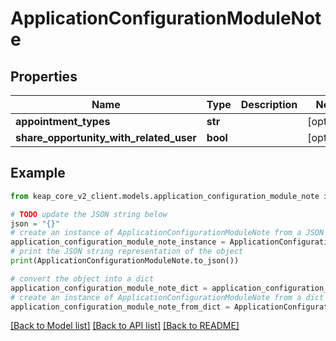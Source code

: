 # ApplicationConfigurationModuleNote


## Properties

Name | Type | Description | Notes
------------ | ------------- | ------------- | -------------
**appointment_types** | **str** |  | [optional] 
**share_opportunity_with_related_user** | **bool** |  | [optional] 

## Example

```python
from keap_core_v2_client.models.application_configuration_module_note import ApplicationConfigurationModuleNote

# TODO update the JSON string below
json = "{}"
# create an instance of ApplicationConfigurationModuleNote from a JSON string
application_configuration_module_note_instance = ApplicationConfigurationModuleNote.from_json(json)
# print the JSON string representation of the object
print(ApplicationConfigurationModuleNote.to_json())

# convert the object into a dict
application_configuration_module_note_dict = application_configuration_module_note_instance.to_dict()
# create an instance of ApplicationConfigurationModuleNote from a dict
application_configuration_module_note_from_dict = ApplicationConfigurationModuleNote.from_dict(application_configuration_module_note_dict)
```
[[Back to Model list]](../README.md#documentation-for-models) [[Back to API list]](../README.md#documentation-for-api-endpoints) [[Back to README]](../README.md)


